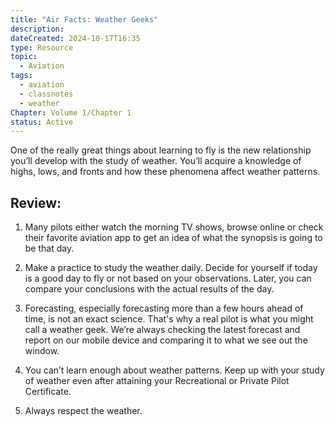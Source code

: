 ---title: "Air Facts: Weather Geeks"
description:
dateCreated: 2024-10-17T16:35
type: Resource
topic:
  - Aviation
tags:
  - aviation
  - classnotes
  - weather
Chapter: Volume 1/Chapter 1
status: Active
---
One of the really great things about learning to fly is the new relationship you’ll develop with the study of weather. You’ll acquire a knowledge of highs, lows, and fronts and how these phenomena affect weather patterns.


## Review:

1. Many pilots either watch the morning TV shows, browse online or check their favorite aviation app to get an idea of what the synopsis is going to be that day.
    
2. Make a practice to study the weather daily. Decide for yourself if today is a good day to fly or not based on your observations. Later, you can compare your conclusions with the actual results of the day.
    
3. Forecasting, especially forecasting more than a few hours ahead of time, is not an exact science. That's why a real pilot is what you might call a weather geek. We’re always checking the latest forecast and report on our mobile device and comparing it to what we see out the window.
    
4. You can’t learn enough about weather patterns. Keep up with your study of weather even after attaining your Recreational or Private Pilot Certificate.
    
5. Always respect the weather.